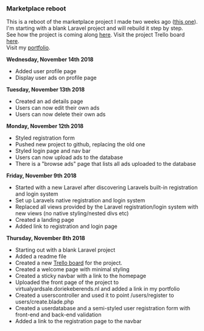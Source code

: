 <h3>Marketplace reboot</h3>
<p>This is a reboot of the marketplace project I made two weeks ago (<a href="https://github.com/dot319/Marketplace">this one</a>). I'm starting with a blank Laravel project and will rebuild it step by step.<br />
See how the project is coming along <a href="https://virtualyardsale.doriekeberends.nl">here</a>.
Visit the project Trello board <a href="https://trello.com/b/naFvOXNv/new-marketplace">here</a>.<br />
Visit my <a href="https://www.doriekeberends.nl">portfolio</a>.</p>

<b>Wednesday, November 14th 2018</b>
- Added user profile page
- Display user ads on profile page

<b>Tuesday, November 13th 2018</b>
- Created an ad details page
- Users can now edit their own ads
- Users can now delete their own ads

<b>Monday, November 12th 2018</b>
- Styled registration form
- Pushed new project to github, replacing the old one
- Styled login page and nav bar
- Users can now upload ads to the database
- There is a "browse ads" page that lists all ads uploaded to the database

<b>Friday, November 9th 2018</b>
- Started with a new Laravel after discovering Laravels built-in registration and login system
- Set up Laravels native registration and login system
- Replaced all views provided by the Laravel registration/login system with new views (no native styling/nested divs etc)
- Created a landing page
- Added link to registration and login page

<b>Thursday, November 8th 2018</b>
- Starting out with a blank Laravel project
- Added a readme file
- Created a new <a href="https://trello.com/b/naFvOXNv/new-marketplace">Trello board</a> for the project.
- Created a welcome page with minimal styling
- Created a sticky navbar with a link to the homepage
- Uploaded the front page of the project to virtualyardsale.doriekeberends.nl and added a link in my portfolio
- Created a userscontroller and used it to point /users/register to users/create.blade.php 
- Created a userdatabase and a semi-styled user registration form with front-end and back-end validation 
- Added a link to the registration page to the navbar